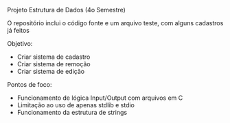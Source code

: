 Projeto Estrutura de Dados (4o Semestre)

O repositório inclui o código fonte e um arquivo teste, com alguns cadastros já feitos

Objetivo: 
- Criar sistema de cadastro
- Criar sistema de remoção
- Criar sistema de edição

Pontos de foco: 
- Funcionamento de lógica Input/Output com arquivos em C
- Limitação ao uso de apenas stdlib e stdio
- Funcionamento da estrutura de strings 
